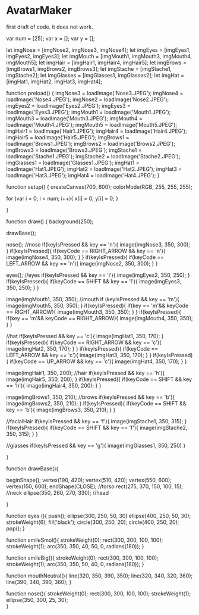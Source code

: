 # AvatarMaker
first draft of code. it does not work.

var num = [25];
var x = [];
var y = [];

let imgNose = [imgNose2, imgNose3, imgNose4];
let imgEyes = [imgEyes1, imgEyes2, imgEyes3];
let imgMouth = [imgMouth1, imgMouth3, imgMouth4, imgMouth5];
let imgHair = [imgHair1, imgHair4, imgHair5];
let imgBrows = [imgBrows1, imgBrows2, imgBrows3];
let imgStache = [imgStache1, imgStache2];
let imgGlasses = [imgGlasses1, imgGlasses2];
let imgHat = [imgHat1, imgHat2, imgHat3, imgHat4];

function preload() {
  imgNose3 = loadImage('Nose3.JPEG');
  imgNose4 = loadImage('Nose4.JPEG');
  imgNose2 = loadImage('Nose2.JPEG');
  imgEyes2 = loadImage('Eyes2.JPEG');
  imgEyes3 = loadImage('Eyes3.JPEG');
  imgMouth1 = loadImage('Mouth1.JPEG');
  imgMouth3 = loadImage('Mouth3.JPEG');
  imgMouth4 = loadImage('Mouth4.JPEG');
  imgMouth5 = loadImage('Mouth5.JPEG');
  imgHair1 = loadImage('Hair1.JPEG');
  imgHair4 = loadImage('Hair4.JPEG');
  imgHair5 = loadImage('Hair5.JPEG');
  imgBrows1 = loadImage('Brows1.JPEG');
  imgBrows2 = loadImage('Brows2.JPEG');
  imgBrows3 = loadImage('Brows3.JPEG');
  imgStache1 = loadImage('Stache1.JPEG');
  imgStache2 = loadImage('Stache2.JPEG');
  imgGlasses1 = loadImage('Glasses1.JPEG');
  imgHat1 = loadImage('Hat1.JPEG');
  imgHat2 = loadImage('Hat2.JPEG');
  imgHat3 = loadImage('Hat3.JPEG');
  imgHat4 = loadImage('Hat4.JPEG');
}

function setup() {
  createCanvas(700, 600);
  colorMode(RGB, 255, 255, 255);
  
  for (var i = 0; i < num; i++){
    x[i] = 0;
    y[i] = 0;
  }
  
}

function draw() {
  background(250); 

  drawBase();

   nose(); //nose
  if(keyIsPressed && key == 'n'){
    image(imgNose3, 350, 300);
  }
    if(keyIsPressed){
     if(keyCode == RIGHT_ARROW && key == 'n'){
    image(imgNose4, 350, 300);
      }
    }
      if(keyIsPressed){
     if(keyCode == LEFT_ARROW && key == 'n'){
    image(imgNose2, 350, 300);
      }
    }      

  eyes(); //eyes
  if(keyIsPressed && key == 'i'){
    image(imgEyes2, 350, 250);
  }
  if(keyIsPressed){
    if(keyCode == SHIFT && key == 'i'){
      image(imgEyes3, 350, 250);
    }
  }
  
  image(imgMouth1, 350, 350);   //mouth
  if (keyIsPressed && key == 'm'){
    image(imgMouth5, 350, 350);
  }
  if(keyIsPressed){
    if(key == 'm'&& keyCode == RIGHT_ARROW){
     image(imgMouth3, 350, 350);
    }
 }
  if(keyIsPressed){
    if(key == 'm'&& keyCode == RIGHT_ARROW){
      image(imgMouth4, 350, 350);
    }
  }  
  
  //hat
  if(keyIsPressed && key == 'c'){
  image(imgHat1, 350, 170);
  }
   if(keyIsPressed){
    if(keyCode == RIGHT_ARROW && key == 'c'){
      image(imgHat2, 350, 170);
    }
  }
   if(keyIsPressed){
    if(keyCode == LEFT_ARROW && key == 'c'){
      image(imgHat3, 350, 170);
    }
  }
   if(keyIsPressed){
    if(keyCode == UP_ARROW && key == 'c'){
      image(imgHat4, 350, 170);
    }
  }

  image(imgHair1, 350, 200);   //hair
  if(keyIsPressed && key == 'h'){
    image(imgHair5, 350, 200);
  }
    if(keyIsPressed){
     if(keyCode == SHIFT && key == 'h'){
    image(imgHair4, 350, 200);
      }
    } 

  image(imgBrows1, 350, 210); //brows
  if(keyIsPressed && key == 'b'){
      image(imgBrows2, 350, 210);
  }
  if(keyIsPressed){
    if(keyCode == SHIFT && key == 'b'){
        image(imgBrows3, 350, 210);
    }
  }

  //facialHair
  if(keyIsPressed && key == 'f'){
    image(imgStache1, 350, 315);
  }
  if(keyIsPressed){
    if(keyCode == SHIFT && key == 'f'){
      image(imgStache2, 350, 315);
    }
  }
    
  //glasses
  if(keyIsPressed && key == 'g'){
    image(imgGlasses1, 350, 250)
  }
  
}

function drawBase(){

  beginShape();
  vertex(190, 420);
  vertex(510, 420);
  vertex(550, 600);
  vertex(150, 600);
  endShape(CLOSE); //torso
  rect(275, 370, 150, 100, 15); //neck
  ellipse(350, 260, 270, 330); //head
  
}

function eyes (){
  push();
  ellipse(300, 250, 50, 30)
  ellipse(400, 250, 50, 30);
  strokeWeight(6);
  fill('black');
  circle(300, 250, 20);
  circle(400, 250, 20);
  pop();
}

function smileSmol(){
  strokeWeight(0);
  rect(300, 300, 100, 100);
  strokeWeight(1);
  arc(350, 350, 40, 50, 0, radians(180));
}

function smileBig(){
  strokeWeight(0);
  rect(300, 300, 100, 100);
  strokeWeight(1);
  arc(350, 350, 50, 40, 0, radians(180));
}

function mouthNeutral(){
  line(320, 350, 390, 350);
  line(320, 340, 320, 360);
  line(390, 340, 390, 360);
}

function nose(){
  strokeWeight(0);
  rect(300, 300, 100, 100);
  strokeWeight(1);
  ellipse(350, 300, 25, 30);  
}
